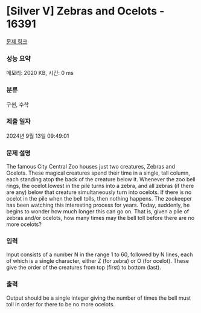 # [Silver V] Zebras and Ocelots - 16391 

[문제 링크](https://www.acmicpc.net/problem/16391) 

### 성능 요약

메모리: 2020 KB, 시간: 0 ms

### 분류

구현, 수학

### 제출 일자

2024년 9월 13일 09:49:01

### 문제 설명

<p>The famous City Central Zoo houses just two creatures, Zebras and Ocelots. These magical creatures spend their time in a single, tall column, each standing atop the back of the creature below it. Whenever the zoo bell rings, the ocelot lowest in the pile turns into a zebra, and all zebras (if there are any) below that creature simultaneously turn into ocelots. If there is no ocelot in the pile when the bell tolls, then nothing happens. The zookeeper has been watching this interesting process for years. Today, suddenly, he begins to wonder how much longer this can go on. That is, given a pile of zebras and/or ocelots, how many times may the bell toll before there are no more ocelots?</p>

### 입력 

 <p>Input consists of a number N in the range 1 to 60, followed by N lines, each of which is a single character, either Z (for zebra) or O (for ocelot). These give the order of the creatures from top (first) to bottom (last).</p>

### 출력 

 <p>Output should be a single integer giving the number of times the bell must toll in order for there to be no more ocelots.</p>

